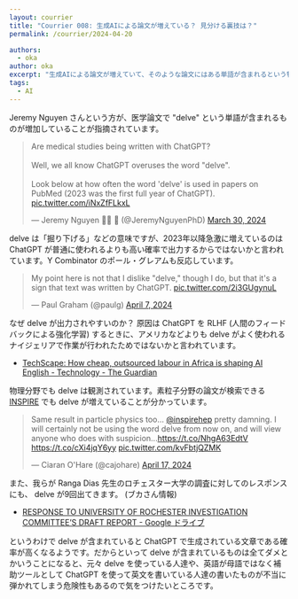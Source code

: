 ```yaml
---
layout: courrier
title: "Courrier 008: 生成AIによる論文が増えている？ 見分ける裏技は？"
permalink: /courrier/2024-04-20

authors:
  - oka
author: oka
excerpt: "生成AIによる論文が増えていて、そのような論文にはある単語が含まれるという特徴があるようです。"
tags:
  - AI
---
```


Jeremy Nguyen さんという方が、医学論文で "delve" という単語が含まれるものが増加していることが指摘されています。

<blockquote class="twitter-tweet tw-align-center"><p lang="en" dir="ltr">Are medical studies being written with ChatGPT? <br><br>Well, we all know ChatGPT overuses the word &quot;delve&quot;.<br><br>Look below at how often the word &#39;delve&#39; is used in papers on PubMed (2023 was the first full year of ChatGPT). <a href="https://t.co/iNxZfFLkxL">pic.twitter.com/iNxZfFLkxL</a></p>&mdash; Jeremy Nguyen ✍🏼 🚢 (@JeremyNguyenPhD) <a href="https://twitter.com/JeremyNguyenPhD/status/1774021645709295840?ref_src=twsrc%5Etfw">March 30, 2024</a>
</blockquote> <script async src="https://platform.twitter.com/widgets.js" charset="utf-8"></script>

delve は「掘り下げる」などの意味ですが、2023年以降急激に増えているのは ChatGPT が普通に使われるよりも高い確率で出力するからではないかと言われています。Y Combinator のポール・グレアムも反応しています。

<blockquote class="twitter-tweet" data-media-max-width="560"><p lang="en" dir="ltr">My point here is not that I dislike &quot;delve,&quot; though I do, but that it&#39;s a sign that text was written by ChatGPT. <a href="https://t.co/2i3GUgynuL">pic.twitter.com/2i3GUgynuL</a></p>&mdash; Paul Graham (@paulg) <a href="https://twitter.com/paulg/status/1777035484826349575?ref_src=twsrc%5Etfw">April 7, 2024</a>
</blockquote> <script async src="https://platform.twitter.com/widgets.js" charset="utf-8"></script>

なぜ delve が出力されやすいのか？ 原因は ChatGPT を RLHF (人間のフィードバックによる強化学習) するときに、アメリカなどよりも delve がよく使われるナイジェリアで作業が行われたためではないかと言われています。

- [TechScape: How cheap, outsourced labour in Africa is shaping AI English - Technology - The Guardian](https://www.theguardian.com/technology/2024/apr/16/techscape-ai-gadgest-humane-ai-pin-chatgpt)

物理分野でも delve は観測されています。素粒子分野の論文が検索できる [INSPIRE](https://inspirehep.net/) でも delve が増えていることが分かっています。

<blockquote class="twitter-tweet" data-media-max-width="560"><p lang="en" dir="ltr">Same result in particle physics too... <a href="https://twitter.com/inspirehep?ref_src=twsrc%5Etfw">@inspirehep</a> pretty damning. I will certainly not be using the word delve from now on, and will view anyone who does with suspicion...<a href="https://t.co/NhgA63EdtV">https://t.co/NhgA63EdtV</a> <a href="https://t.co/cXi4jqY6yy">https://t.co/cXi4jqY6yy</a> <a href="https://t.co/kvFbtjQZMK">pic.twitter.com/kvFbtjQZMK</a></p>&mdash; Ciaran O&#39;Hare (@cajohare) <a href="https://twitter.com/cajohare/status/1780612846491238715?ref_src=twsrc%5Etfw">April 17, 2024</a>
</blockquote> <script async src="https://platform.twitter.com/widgets.js" charset="utf-8"></script>

また、我らが Ranga Dias 先生のロチェスター大学の調査に対してのレスポンスにも、 delve が9回出てきます。 (ブカさん情報)

- [RESPONSE TO UNIVERSITY OF ROCHESTER
INVESTIGATION COMMITTEE’S DRAFT REPORT - Google ドライブ](https://drive.google.com/file/d/1ncqxRLc9NVp8LCVeDj2a1NvS1KNTJPYp/view)

というわけで delve が含まれていると ChatGPT で生成されている文章である確率が高くなるようです。だからといって delve が含まれているものは全てダメとかいうことになると、元々 delve を使っている人達や、英語が母語ではなく補助ツールとして ChatGPT を使って英文を書いている人達の書いたものが不当に弾かれてしまう危険性もあるので気をつけたいところです。
